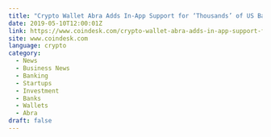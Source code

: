 ```yaml
---
title: "Crypto Wallet Abra Adds In-App Support for ‘Thousands’ of US Banks"
date: 2019-05-10T12:00:01Z
link: https://www.coindesk.com/crypto-wallet-abra-adds-in-app-support-for-thousands-of-us-banks?utm_medium=RSS&utm_source=hune
site: www.coindesk.com
language: crypto
category:
  - News
  - Business News
  - Banking
  - Startups
  - Investment
  - Banks
  - Wallets
  - Abra
draft: false
---
```

